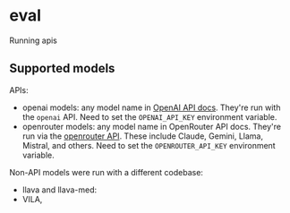 # eval
Running apis 

## Supported models 
APIs: 
- openai models: any model name in [OpenAI API docs](https://platform.openai.com/docs/models/). They're run with the `openai` API. Need to set the `OPENAI_API_KEY` environment variable.
- openrouter models: any model name in OpenRouter API docs. They're run via the [openrouter API](https://openrouter.ai/). These include Claude, Gemini, Llama, Mistral, and others. Need to set the `OPENROUTER_API_KEY` environment variable.


Non-API models were run with a different codebase:
- llava and llava-med: 
- VILA, 


